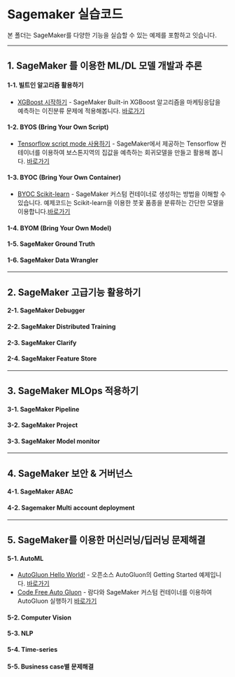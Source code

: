 # Sagemaker 실습코드

본 폴더는 SageMaker를 다양한 기능을 실습할 수 있는 예제를 포함하고 잇습니다.

---
## 1. SageMaker 를 이용한 ML/DL 모델 개발과 추론

#### 1-1. 빌트인 알고리즘 활용하기

- [XGBoost 시작하기](xgboost/Readme.md) - SageMaker Built-in XGBoost 알고리즘을 마케팅응답을 예측하는 이진분류 문제에 적용해봅니다. [바로가기](xgboost/Readme.md)

#### 1-2. BYOS (Bring Your Own Script)

- [Tensorflow script mode 사용하기](byos-tensorflow/Readme.md) - SageMaker에서 제공하는 Tensorflow 컨테이너를 이용하여 보스톤지역의 집값을 예측하는 회귀모델을 만들고 활용해 봅니다. [바로가기](byos-tensorflow/Readme.md) 

#### 1-3. BYOC (Bring Your Own Container)

- [BYOC Scikit-learn](byoc/scikit_bring_your_own/scikit_bring_your_own.ipynb) - SageMaker 커스텀 컨테이너로 생성하는 방법을 이해할 수 있습니다. 예제코드는 Scikit-learn을 이용한 붓꽃 품종을 분류하는 간단한 모델을 이용합니다.[바로가기](byoc/scikit_bring_your_own/scikit_bring_your_own.ipynb)

#### 1-4. BYOM (Bring Your Own Model)

#### 1-5. SageMaker Ground Truth

#### 1-6. SageMaker Data Wrangler


---

## 2. SageMaker 고급기능 활용하기

#### 2-1. SageMaker Debugger

#### 2-2. SageMaker Distributed Training

#### 2-3. SageMaker Clarify

#### 2-4. SageMaker Feature Store


---

## 3. SageMaker MLOps 적용하기

#### 3-1. SageMaker Pipeline

#### 3-2. SageMaker Project

#### 3-3. SageMaker Model monitor


---
## 4. SageMaker 보안 & 거버넌스

#### 4-1. SageMaker ABAC

#### 4-2. Sagemaker Multi account deployment


---
## 5. SageMaker를 이용한 머신러닝/딥러닝 문제해결

#### 5-1. AutoML
- [AutoGluon Hello World!](autogluon/autogluon_helloworld.ipynb) - 오픈소스 AutoGluon의 Getting Started 예제입니다. [바로가기](autogluon/autogluon_helloworld.ipynb)
- [Code Free Auto Gluon](autogluon/README.md) - 람다와 SageMaker 커스텀 컨테이너를 이용하여 AutoGluon 실행하기 [바로가기](autogluon/README.md)

#### 5-2. Computer Vision

#### 5-3. NLP

#### 5-4. Time-series

#### 5-5. Business case별 문제해결



